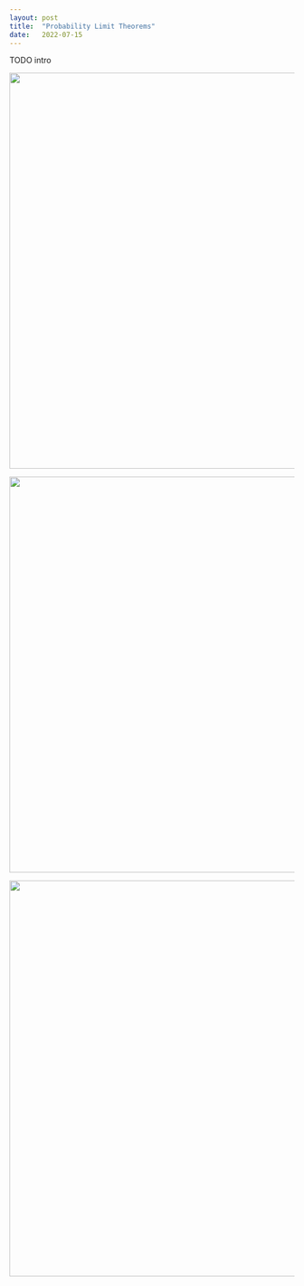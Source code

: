 ```yaml
---
layout: post
title:  "Probability Limit Theorems"
date:   2022-07-15
---
```


TODO intro

<figure style="display: block; margin-left: auto; margin-right: auto;">
<img style="width: 700px; margin-left: auto; margin-right: auto;"
    src="/assets/graphics/posts/images_probability_limit_theorems/lln.gif">
</figure>

<figure style="display: block; margin-left: auto; margin-right: auto;">
<img style="width: 700px; margin-left: auto; margin-right: auto;"
    src="/assets/graphics/posts/images_probability_limit_theorems/clt.gif">
</figure>

<figure style="display: block; margin-left: auto; margin-right: auto;">
<img style="width: 700px; margin-left: auto; margin-right: auto;"
    src="/assets/graphics/posts/images_probability_limit_theorems/lil.gif">
</figure>
